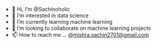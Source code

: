 - 👋 Hi, I’m @Sachinoholic
- 👀 I’m interested in data science
- 🌱 I’m currently learning machine learning
- 💞️ I’m looking to collaborate on machine learning projects
- 📫 How to reach me ... @mishra.sachin2701@gmail.com

<!---
Sachinoholic/Sachinoholic is a ✨ special ✨ repository because its `README.md` (this file) appears on your GitHub profile.
You can click the Preview link to take a look at your changes.
--->
